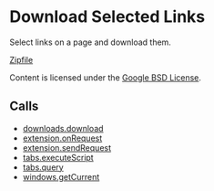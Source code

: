 
Download Selected Links
=======

Select links on a page and download them.

[Zipfile](http://developer.chrome.com/extensions/examples/api/downloads/download_links.zip)

Content is licensed under the [Google BSD License](https://developers.google.com/open-source/licenses/bsd).

Calls
-----

* [downloads.download](https://developer.chrome.com/extensions/downloads#method-download)
* [extension.onRequest](https://developer.chrome.com/extensions/extension#event-onRequest)
* [extension.sendRequest](https://developer.chrome.com/extensions/extension#method-sendRequest)
* [tabs.executeScript](https://developer.chrome.com/extensions/tabs#method-executeScript)
* [tabs.query](https://developer.chrome.com/extensions/tabs#method-query)
* [windows.getCurrent](https://developer.chrome.com/extensions/windows#method-getCurrent)
